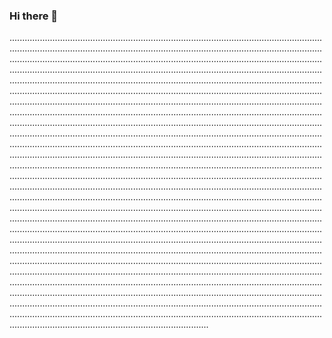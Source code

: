 ### Hi there 👋

...................................................................................................................................................................................................................................................................................................................................................................................................................................................................................................................................................................................................................................................................................................................................................................................................................................................................................................................................................................................................................................................................................................................................................................................................................................................................................................................................................................................................................................................................................................................................................................................................................................................................................................................................................................................................................................................................................................................................................................................................................................................................................................................................................................................................................................................................................................................................................................................................................................................................................................................................................................................................................................................................................................................................................................................................................................................................................................................................................................................................................................................................................................................................................................................................................................................................................................................................................................................................................................................................................................................................................................